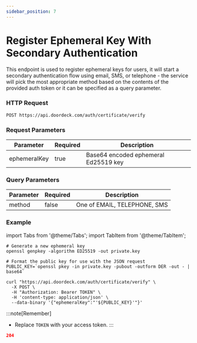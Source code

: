 ```yaml
---
sidebar_position: 7
---
```


# Register Ephemeral Key With Secondary Authentication

This endpoint is used to register ephemeral keys for users, it will start a secondary authentication flow using email,
SMS, or telephone - the service will pick the most appropriate method based on the contents of the provided
auth token or it can be specified as a query parameter.

### HTTP Request
`POST https://api.doordeck.com/auth/certificate/verify`

### Request Parameters

| Parameter    | Required | Description                          |
|--------------|----------|--------------------------------------|
| ephemeralKey | true     | Base64 encoded ephemeral Ed25519 key |

### Query Parameters

| Parameter | Required | Description                  |
|-----------|----------|------------------------------|
| method    | false    | One of EMAIL, TELEPHONE, SMS |

### Example

import Tabs from '@theme/Tabs';
import TabItem from '@theme/TabItem';

<Tabs>
<TabItem value="request" label="Request">

```shell showLineNumbers title="CURL"
# Generate a new ephemeral key
openssl genpkey -algorithm ED25519 -out private.key

# Format the public key for use with the JSON request
PUBLIC_KEY=`openssl pkey -in private.key -pubout -outform DER -out - | base64`

curl "https://api.doordeck.com/auth/certificate/verify" \
  -X POST \
  -H "Authorization: Bearer TOKEN" \
  -H 'content-type: application/json' \
  --data-binary '{"ephemeralKey":"'${PUBLIC_KEY}'"}' 
```

:::note[Remember]
* Replace `TOKEN` with your access token.
:::

</TabItem>
<TabItem value="response" label="Response">

```json showLineNumbers title="HTTP CODE"
204
```

</TabItem>
</Tabs>
